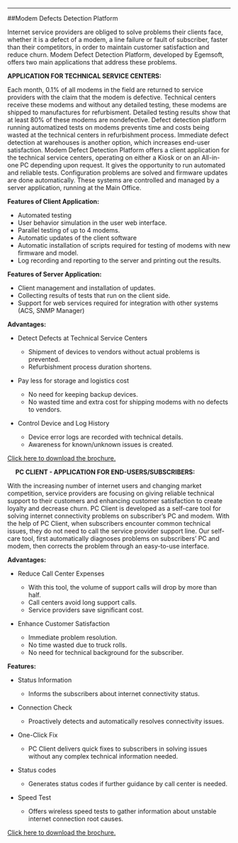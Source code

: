 - - -
##Modem Defects Detection Platform

Internet service providers are obliged to solve problems their clients face, whether it is a defect of a modem, a line failure or fault of subscriber, faster than their competitors, in order to maintain customer satisfaction and reduce churn. Modem Defect Detection Platform, developed by Egemsoft, offers two main applications that address these problems. 

**APPLICATION FOR TECHNICAL SERVICE CENTERS:**

Each month, 0.1%  of  all modems in the field are returned to service providers with the claim that the modem is defective. Technical centers receive these modems and without any detailed testing, these modems are shipped to manufactures for refurbisment. Detailed testing results show that at least  80% of these modems are nondefective. Defect detection platform running automatized tests on modems prevents time and costs being wasted  at the technical centers in refurbishment process. Immediate defect detection at warehouses is another option, which increases end-user satisfaction.
Modem Defect Detection Platform offers a client application for the technical service centers, operating on either a Kiosk or on an All-in-one PC depending upon request. It gives the opportunity to run automated and reliable tests. Configuration problems are solved and firmware updates are done automatically. These systems are controlled and managed by a server application, running at the Main Office.  

**Features of Client Application:**

- Automated testing
- User behavior simulation in the user web interface.
- Parallel testing of up to 4 modems. 
- Automatic updates  of  the client software
- Automatic installation of scripts required for testing of modems with new firmware and model. 
- Log recording and reporting to the server and printing out the results.

**Features of Server Application:**

- Client management and installation of updates.
- Collecting results of tests that run on the client side.
- Support for web services required for integration with other systems (ACS, SNMP Manager)


**Advantages:**

- Detect Defects at Technical Service Centers

	- Shipment of devices to vendors without actual problems is prevented.
	- Refurbishment process duration shortens. 

- Pay less for storage and logistics cost

	- No need for keeping backup devices. 
	- No wasted time and extra cost for shipping modems with no defects to vendors.

- Control Device and Log History

	- Device error logs are recorded with technical details.
	- Awareness for known/unknown issues is created.   

[Click here to download the brochure.](files/uploads/page/en/MODEM-DEFECT-CLIENT-EN.pdf)  

 
**PC CLIENT - APPLICATION FOR END-USERS/SUBSCRIBERS:**

With the increasing number of internet users and changing market competition, service providers are focusing on giving reliable technical support to their customers and enhancing customer satisfaction to create loyalty and decrease churn. PC Client  is developed as a self-care tool for solving internet connectivity problems on subscriber’s PC and modem.
With the help of PC Client, when subscribers encounter common technical issues, they do not need to call the service provider support line. Our self-care tool, first automatically diagnoses problems on subscribers’ PC and modem, then corrects the problem through an easy-to-use interface.

**Advantages:**

- Reduce Call Center Expenses

	- With this tool, the volume of support calls will drop by more than half. 
	- Call centers avoid long support calls.
	- Service providers save significant cost. 

- Enhance Customer Satisfaction

	- Immediate problem resolution.
	- No time wasted due to truck rolls. 
	- No need for technical background for the subscriber.


**Features:**

- Status Information
	- Informs the subscribers about internet connectivity status. 

- Connection Check
	- Proactively detects and automatically resolves connectivity issues. 

- One-Click Fix
	- PC Client delivers quick fixes to subscribers in solving issues without any complex technical information needed.

- Status codes
	- Generates status codes if further guidance by call center is needed. 

- Speed Test
	- Offers wireless speed tests to gather information about unstable internet connection root causes.   

[Click here to download the brochure.](files/uploads/page/en/MODEM-DEFECT-USER-EN.pdf)  
